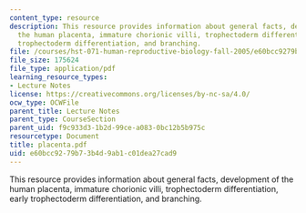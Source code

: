 ```yaml
---
content_type: resource
description: This resource provides information about general facts, development of
  the human placenta, immature chorionic villi, trophectoderm differentiation, early
  trophectoderm differentiation, and branching.
file: /courses/hst-071-human-reproductive-biology-fall-2005/e60bcc9279b73b4d9ab1c01dea27cad9_placenta.pdf
file_size: 175624
file_type: application/pdf
learning_resource_types:
- Lecture Notes
license: https://creativecommons.org/licenses/by-nc-sa/4.0/
ocw_type: OCWFile
parent_title: Lecture Notes
parent_type: CourseSection
parent_uid: f9c933d3-1b2d-99ce-a083-0bc12b5b975c
resourcetype: Document
title: placenta.pdf
uid: e60bcc92-79b7-3b4d-9ab1-c01dea27cad9
---
```

This resource provides information about general facts, development of the human placenta, immature chorionic villi, trophectoderm differentiation, early trophectoderm differentiation, and branching.